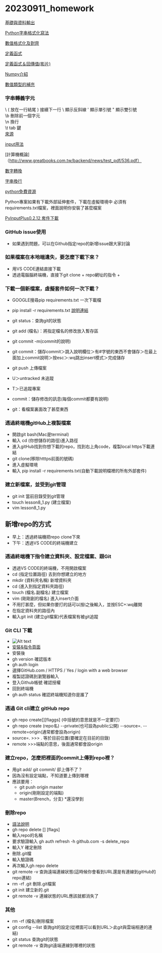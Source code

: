 # 20230911_homework
[基礎與資料輸出](https://github.com/roberthsu2003/python/tree/master/python%E5%9F%BA%E7%A4%8E%E8%88%87%E8%B3%87%E6%96%99%E8%BC%B8%E5%87%BA)

[Python字串格式化寫法](https://medium.com/seaniap/python的字串格式語法-format-與f-string-90d0bc219628)

[數值格式化及對齊](https://docs.python.org/zh-tw/3/tutorial/inputoutput.html)

[定義函式](https://openhome.cc/zh-tw/python/function/def/)

[定義函式＆回傳值(影片)](https://www.youtube.com/watch?v=4dZBM3vyxfk)

[Numpy介紹](https://chwang12341.medium.com/numpy的各種用法-讀書筆記-python-data-science-handbook-python數據科學-numpy是什麼-理解python中的數據類型與運作原理-efc2f495f9c5)

[數值類型的補充](https://mdnice.com/writing/2479cc8e0f564feabeb2f1cdbbcc7706)

### 字串轉義字元
\ ( 放在一行結尾 )	接續下一行
\\	顯示反斜線
\'	顯示單引號
\"	顯示雙引號       
\b	刪除前一個字元   
\n	換行            
\t	tab 鍵    
[來源](https://steam.oxxostudio.tw/category/python/basic/string.html)

[input用法](https://steam.oxxostudio.tw/category/python/basic/builtin-input-ouput.html)

[計算機概論]（http://www.greatbooks.com.tw/backend/news/test_pdf/536.pdf）

[數字轉換](https://chunyeung.medium.com/給自學者的python教學-6-數字轉換-52eb59d8ffe9)

[字串換行](https://medium.com/data-science-is-not-hard/python學習筆記-hello-world-字串介紹-讓文字不換行-529f3b9b11b2)

[python免費資源](https://pypi.org/)

Python專案如果有下載外部延伸套件，下載在虛擬環境中
必須有requirements.txt檔案，裡面說明你安裝了甚麼檔案

[PyInputPlus0.2.12 套件下載](https://pypi.org/project/PyInputPlus/)

### GitHub issue使用
- 如果遇到問題，可以在Github指定repo的新增issue跟大家討論

### 如果檔案在本地端遺失，要怎麼下載下來？
- 用VS CODE連結直接下載
- 透過電腦腦終端機，直接下git clone + repo網址的指令 +

### 下載一個新檔案，虛擬套件如何一次下載？
- GOOGLE搜尋pip requirements.txt 一次下載檔
- pip install -r requirements.txt
[說明連結](https://blog.longwin.com.tw/2019/03/python-pip-requirements-txt-management-package-2019/)

- git status：查詢git的狀態
- git add (檔名)：將指定檔名的修改放入暫存區
- git commit -m(commit的說明)
- git commit：儲存commit＞跳入說明欄位＞有#字號的東西不會儲存＞在最上面加上commit說明＞按esc＞:wq跳出insert模式＞完成儲存
- git push 上傳檔案

- U＞untracked 未追蹤
- T＞已追蹤專案

- commit：儲存修改的訊息(每個commit都要有說明)
- git：看檔案裏面改了甚麼東西

### 透過終端機gitHub上複製檔案
- 開啟git bash(Mac是terminal)
- 輸入 cd (你想儲存的路徑)進入路徑
- 進入gitHub找到你想下載的repo，找到右上角code，複製local https下載連結
- git clone(移除htttps前面的號碼)
- 進入虛擬環境
- 輸入 pip install -r requirements.txt(自動下載說明檔裡的所有外部套件)

### 建立新檔案，並受到git管理
- git init 當前目錄受到git管理
- touch lesson8_1.py (建立檔案)
- vim lesson8_1.py 

## 新增repo的方式
- 早上：透過終端機把repo clone下來
- 下午：透過VS CODE的終端機建立

### 透過終端機下指令建立資料夾、設定檔案、跟Git
- 透過VS CODE的終端機，不用開啟檔案
- cd (指定位置路徑) 去到你想建立的地方
- mkdir (資料夾名稱) 新增資料夾
- cd (進入到指定資料夾路徑)
- touch (檔名.副檔名) 建立檔案
- vim (剛剛創的檔名) 進入insert介面
- 不用打甚麼，但如果你要打的話可以按i之後輸入，並按ESC+:wq離開
- 在指定資料夾的路徑內
- 輸入git init (建立git檔案)代表檔案有被git追蹤

### Git CLI 下載
- ![Alt text](image-1.png)
- [安裝&指令頁面](https://cli.github.com/manual/)
- 安裝後
- gh version 確認版本
- gh auth login 
- 選擇GitHub.com / HTTPS / Yes / login with a web browser
- 複製認證碼到瀏覽器輸入
- 登入Github帳號 確認授權
- 回到終端機
- gh auth status 確認終端機知道你是誰了

### 透過 Git cli建立 gitHub repo
- gh repo create[<name>][flaggs] (中括號的意思就是不一定要打)
- gh repo create (repo名) --private(也可設為public公開) --source=. --remote=origin(通常都會設為origin)
 - source=. >>> . 等於目前位置(要確定在目前的目錄)
 - remote >>>端點的意思，後面通常都會設origin

### 建立repo，怎麼把裡面的commit上傳到repo裡？
- 用git add/ git commit/ 卻上傳不了？
- 因為沒有設定端點，不知道要上傳到哪裡
- 應該要用：
    - git push origin master
    - origin(剛剛設定的端點)
    - master(Brench，分支) *還沒學到

### 刪除repo
- [語法說明](https://cli.github.com/manual/gh_repo_delete)
- gh repo delete [<repository>] [flags]
- 輸入repo的名稱
- 要求驗證輸入 gh auth refresh -h github.com -s delete_repo
- 輸入Y 確定刪除
- 刪除.git檔
- 輸入驗證碼
- 再次輸入gh repo delete
- git remote -v 查詢遠端連線狀態(這時候你會看到URL還是有連線到gitHub的repo連結)
- rm -rf .git 刪除.git檔案
- git init 建立新的.git
- git remote -v 連線狀態的URL應該就都消失了

### 其他
- rm -rf (檔名)刪除檔案
- git config --list 查詢git的設定(從裡面可以看到URL＞此git與雲端相連的連結)
- git status 查詢git的狀態
- git remote -v 查詢git遠端連線到哪裡的狀態
